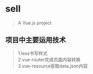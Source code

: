 # sell

> A Vue.js project

## 项目中主要运用技术

> 1.less书写样式<br>
> 2.vue-router完成页面内容转换<br>
> 3.vue-resource获取data.json内容<br>



